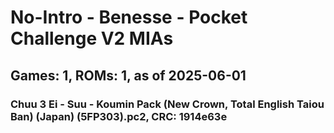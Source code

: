# No-Intro - Benesse - Pocket Challenge V2 MIAs
## Games: 1, ROMs: 1, as of 2025-06-01

### Chuu 3 Ei - Suu - Koumin Pack (New Crown, Total English Taiou Ban) (Japan) (5FP303).pc2, CRC: 1914e63e
